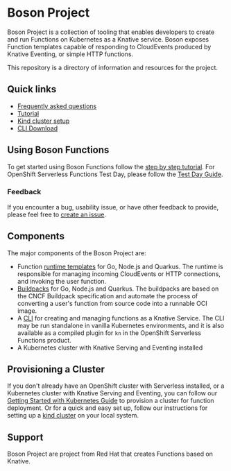 # Boson Project

Boson Project is a collection of tooling that enables developers to create and
run Functions on Kubernetes as a Knative service. Boson exposes Function
templates capable of responding to CloudEvents produced by Knative Eventing, or
simple HTTP functions.

This repository is a directory of information and resources for the project.

## Quick links

* [Frequently asked questions](FAQ.md)
* [Tutorial](tutorial.md)
* [Kind cluster setup](kind-setup.md)
* [CLI Download](https://boson-project/faas/releases)

## Using Boson Functions

To get started using Boson Functions follow the
[step by step tutorial](tutorial.md). For OpenShift Serverless Functions Test
Day, please follow the [Test Day Guide](testing.md).

### Feedback

If you encounter a bug, usability issue, or have other feedback to provide,
please feel free to
[create an issue](https://github.com/boson-project/functions/issues).

## Components

The major components of the Boson Project are:

* Function
  [runtime templates](https://github.com/boson-project/faas/tree/main/templates)
  for Go, Node.js and Quarkus. The runtime is responsible for managing incoming
  CloudEvents or HTTP connections, and invoking the user function.
* [Buildpacks](https://github.com/boson-project/buildpacks) for Go, Node.js and
  Quarkus. The buildpacks are based on the CNCF Buildpack specification and
  automate the process of converting a user's function from source code into a
  runnable OCI image.
* A [CLI](https://github.com/boson-project/faas) for creating and managing
  functions as a Knative Service. The CLI may be run standalone in
  vanilla Kubernetes environments, and it is also available as a compiled plugin
  for `kn` in the OpenShift Serverless Functions product.
* A Kubernetes cluster with Knative Serving and Eventing installed

## Provisioning a Cluster

If you don't already have an OpenShift cluster with Serverless installed, or a
Kubernetes cluster with Knative Serving and Eventing, you can follow our
[Getting Started with Kubernetes Guide](https://github.com/boson-project/faas/blob/develop/docs/getting_started_kubernetes.md)
to provision a cluster for function deployment. Or for a quick and easy set up,
follow our instructions for setting up a [kind cluster]('kind-setup.md') on your
local system.

## Support

Boson Project are project from Red Hat that creates Functions based on Knative.

